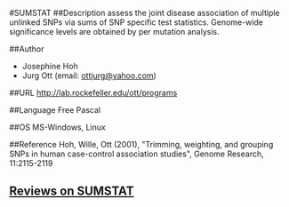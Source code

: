 #SUMSTAT
##Description
assess the joint disease association of multiple unlinked SNPs via sums of SNP specific test statistics. Genome-wide significance levels are obtained by per mutation analysis.

##Author
* Josephine Hoh
* Jurg Ott (email: ottjurg@yahoo.com)

##URL
http://lab.rockefeller.edu/ott/programs

##Language
Free Pascal

##OS
MS-Windows, Linux

##Reference
Hoh, Wille, Ott (2001), "Trimming, weighting, and grouping SNPs in human case-control association studies", Genome Research, 11:2115-2119


## [Reviews on SUMSTAT](https://github.com/gaow/genetic-analysis-software/issues/565)